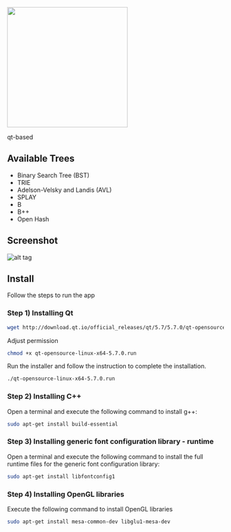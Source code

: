 <img width="280px" src="https://raw.githubusercontent.com/thiagodnf/qwood/master/images/logo.png" >

qt-based

## Available Trees

- Binary Search Tree (BST)
- TRIE
- Adelson-Velsky and Landis (AVL)
- SPLAY
- B 
- B++
- Open Hash

## Screenshot

![alt tag](https://raw.githubusercontent.com/thiagodnf/qwood/master/images/screenshot.png)


## Install

Follow the steps to run the app

### Step 1) Installing Qt

```sh
wget http://download.qt.io/official_releases/qt/5.7/5.7.0/qt-opensource-linux-x64-5.7.0.run
```

Adjust permission

```sh
chmod +x qt-opensource-linux-x64-5.7.0.run
```

Run the installer and follow the instruction to complete the installation.

```sh
./qt-opensource-linux-x64-5.7.0.run
```

### Step 2) Installing C++

Open a terminal and execute the following command to install g++:

```sh
sudo apt-get install build-essential
```

### Step 3) Installing generic font configuration library - runtime

Open a terminal and execute the following command to install the full runtime files for the generic font configuration library:

```sh
sudo apt-get install libfontconfig1
```

### Step 4) Installing OpenGL libraries

Execute the following command to install OpenGL libraries

```sh
sudo apt-get install mesa-common-dev libglu1-mesa-dev
```
